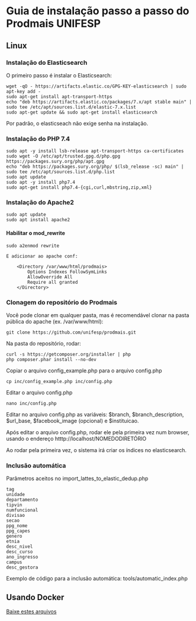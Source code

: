 # Guia de instalação passo a passo do Prodmais UNIFESP

## Linux

### Instalação do Elasticsearch

O primeiro passo é instalar o Elasticsearch:

    wget -qO - https://artifacts.elastic.co/GPG-KEY-elasticsearch | sudo apt-key add -
    sudo apt-get install apt-transport-https
    echo "deb https://artifacts.elastic.co/packages/7.x/apt stable main" | sudo tee /etc/apt/sources.list.d/elastic-7.x.list
    sudo apt-get update && sudo apt-get install elasticsearch

Por padrão, o elasticseach não exige senha na instalação.

### Instalação do PHP 7.4

    sudo apt -y install lsb-release apt-transport-https ca-certificates
    sudo wget -O /etc/apt/trusted.gpg.d/php.gpg https://packages.sury.org/php/apt.gpg
    echo "deb https://packages.sury.org/php/ $(lsb_release -sc) main" | sudo tee /etc/apt/sources.list.d/php.list
    sudo apt update
    sudo apt -y install php7.4
    sudo apt-get install php7.4-{cgi,curl,mbstring,zip,xml}

### Instalação do Apache2

    sudo apt update
    sudo apt install apache2

#### Habilitar o mod_rewrite

    sudo a2enmod rewrite

    E adicionar ao apache conf: 

        <Directory /var/www/html/prodmais>
            Options Indexes FollowSymLinks
            AllowOverride All
            Require all granted
        </Directory>


### Clonagem do repositório do Prodmais

Você pode clonar em qualquer pasta, mas é recomendável clonar na pasta pública do apache (ex. /var/www/html):

    git clone https://github.com/unifesp/prodmais.git

Na pasta do repositório, rodar:

    curl -s https://getcomposer.org/installer | php
    php composer.phar install --no-dev

Copiar o arquivo config_example.php para o arquivo config.php

    cp inc/config_example.php inc/config.php

Editar o arquivo config.php

    nano inc/config.php

Editar no arquivo config.php as variáveis: $branch, $branch_description, $url_base, $facebook_image (opcional) e $instituicao.

Após editar o arquivo config.php, rodar ele pela primeira vez num browser, usando o endereço htttp://localhost/NOMEDODIRETÓRIO

Ao rodar pela primeira vez, o sistema irá criar os índices no elasticsearch.

### Inclusão automática

Parâmetros aceitos no import_lattes_to_elastic_dedup.php

    tag
    unidade
    departamento
    tipvin
    numfuncional
    divisao
    secao
    ppg_nome
    ppg_capes
    genero
    etnia
    desc_nivel
    desc_curso
    ano_ingresso
    campus
    desc_gestora

Exemplo de código para a inclusão automática: tools/automatic_index.php

## Usando Docker

[Baixe estes arquivos](https://github.com/RicardoIreno/prodmais-docker)
